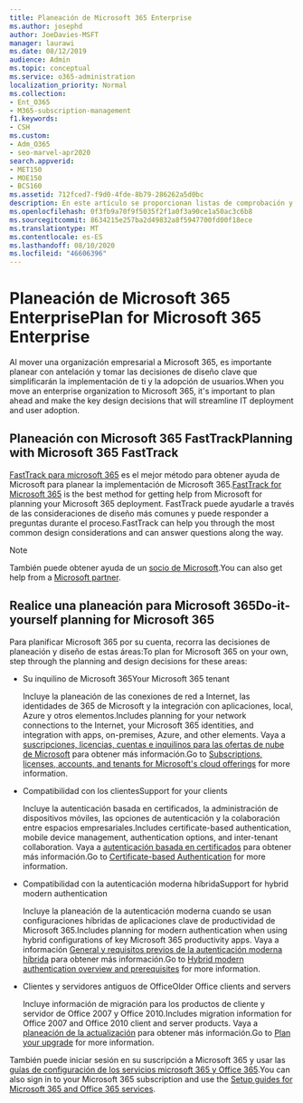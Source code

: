 ```yaml
---
title: Planeación de Microsoft 365 Enterprise
ms.author: josephd
author: JoeDavies-MSFT
manager: laurawi
ms.date: 08/12/2019
audience: Admin
ms.topic: conceptual
ms.service: o365-administration
localization_priority: Normal
ms.collection:
- Ent_O365
- M365-subscription-management
f1.keywords:
- CSH
ms.custom:
- Adm_O365
- seo-marvel-apr2020
search.appverid:
- MET150
- MOE150
- BCS160
ms.assetid: 712fced7-f9d0-4fde-8b79-286262a5d0bc
description: En este artículo se proporcionan listas de comprobación y otros recursos para planear la implementación de Microsoft 365 Enterprise.
ms.openlocfilehash: 0f3fb9a70f9f5035f2f1a0f3a90ce1a50ac3c6b8
ms.sourcegitcommit: 8634215e257ba2d49832a8f5947700fd00f18ece
ms.translationtype: MT
ms.contentlocale: es-ES
ms.lasthandoff: 08/10/2020
ms.locfileid: "46606396"
---
```

# <a name="plan-for-microsoft-365-enterprise"></a><span data-ttu-id="11f32-103">Planeación de Microsoft 365 Enterprise</span><span class="sxs-lookup"><span data-stu-id="11f32-103">Plan for Microsoft 365 Enterprise</span></span>

<span data-ttu-id="11f32-104">Al mover una organización empresarial a Microsoft 365, es importante planear con antelación y tomar las decisiones de diseño clave que simplificarán la implementación de ti y la adopción de usuarios.</span><span class="sxs-lookup"><span data-stu-id="11f32-104">When you move an enterprise organization to Microsoft 365, it's important to plan ahead and make the key design decisions that will streamline IT deployment and user adoption.</span></span> 

## <a name="planning-with-microsoft-365-fasttrack"></a><span data-ttu-id="11f32-105">Planeación con Microsoft 365 FastTrack</span><span class="sxs-lookup"><span data-stu-id="11f32-105">Planning with Microsoft 365 FastTrack</span></span>

<span data-ttu-id="11f32-106">[FastTrack para microsoft 365](https://www.microsoft.com/fasttrack/microsoft-365) es el mejor método para obtener ayuda de Microsoft para planear la implementación de Microsoft 365.</span><span class="sxs-lookup"><span data-stu-id="11f32-106">[FastTrack for Microsoft 365](https://www.microsoft.com/fasttrack/microsoft-365) is the best method for getting help from Microsoft for planning your Microsoft 365 deployment.</span></span> <span data-ttu-id="11f32-107">FastTrack puede ayudarle a través de las consideraciones de diseño más comunes y puede responder a preguntas durante el proceso.</span><span class="sxs-lookup"><span data-stu-id="11f32-107">FastTrack can help you through the most common design considerations and can answer questions along the way.</span></span> 

>[!Note]
><span data-ttu-id="11f32-108">También puede obtener ayuda de un [socio de Microsoft](https://www.microsoft.com/solution-providers/home).</span><span class="sxs-lookup"><span data-stu-id="11f32-108">You can also get help from a [Microsoft partner](https://www.microsoft.com/solution-providers/home).</span></span>
>

## <a name="do-it-yourself-planning-for-microsoft-365"></a><span data-ttu-id="11f32-109">Realice una planeación para Microsoft 365</span><span class="sxs-lookup"><span data-stu-id="11f32-109">Do-it-yourself planning for Microsoft 365</span></span>

<span data-ttu-id="11f32-110">Para planificar Microsoft 365 por su cuenta, recorra las decisiones de planeación y diseño de estas áreas:</span><span class="sxs-lookup"><span data-stu-id="11f32-110">To plan for Microsoft 365 on your own, step through the planning and design decisions for these areas:</span></span>

- <span data-ttu-id="11f32-111">Su inquilino de Microsoft 365</span><span class="sxs-lookup"><span data-stu-id="11f32-111">Your Microsoft 365 tenant</span></span>

  <span data-ttu-id="11f32-112">Incluye la planeación de las conexiones de red a Internet, las identidades de 365 de Microsoft y la integración con aplicaciones, local, Azure y otros elementos.</span><span class="sxs-lookup"><span data-stu-id="11f32-112">Includes planning for your network connections to the Internet, your Microsoft 365 identities, and integration with apps, on-premises, Azure, and other elements.</span></span> <span data-ttu-id="11f32-113">Vaya a [suscripciones, licencias, cuentas e inquilinos para las ofertas de nube de Microsoft](subscriptions-licenses-accounts-and-tenants-for-microsoft-cloud-offerings.md) para obtener más información.</span><span class="sxs-lookup"><span data-stu-id="11f32-113">Go to [Subscriptions, licenses, accounts, and tenants for Microsoft's cloud offerings](subscriptions-licenses-accounts-and-tenants-for-microsoft-cloud-offerings.md) for more information.</span></span>

- <span data-ttu-id="11f32-114">Compatibilidad con los clientes</span><span class="sxs-lookup"><span data-stu-id="11f32-114">Support for your clients</span></span>

  <span data-ttu-id="11f32-115">Incluye la autenticación basada en certificados, la administración de dispositivos móviles, las opciones de autenticación y la colaboración entre espacios empresariales.</span><span class="sxs-lookup"><span data-stu-id="11f32-115">Includes certificate-based authentication, mobile device management, authentication options, and inter-tenant collaboration.</span></span> <span data-ttu-id="11f32-116">Vaya a [autenticación basada en certificados](office-365-client-support-certificate-based-authentication.md) para obtener más información.</span><span class="sxs-lookup"><span data-stu-id="11f32-116">Go to [Certificate-based Authentication](office-365-client-support-certificate-based-authentication.md) for more information.</span></span>

- <span data-ttu-id="11f32-117">Compatibilidad con la autenticación moderna híbrida</span><span class="sxs-lookup"><span data-stu-id="11f32-117">Support for hybrid modern authentication</span></span>

  <span data-ttu-id="11f32-118">Incluye la planeación de la autenticación moderna cuando se usan configuraciones híbridas de aplicaciones clave de productividad de Microsoft 365.</span><span class="sxs-lookup"><span data-stu-id="11f32-118">Includes planning for modern authentication when using hybrid configurations of key Microsoft 365 productivity apps.</span></span> <span data-ttu-id="11f32-119">Vaya a información [General y requisitos previos de la autenticación moderna híbrida](hybrid-modern-auth-overview.md) para obtener más información.</span><span class="sxs-lookup"><span data-stu-id="11f32-119">Go to [Hybrid modern authentication overview and prerequisites](hybrid-modern-auth-overview.md) for more information.</span></span>

- <span data-ttu-id="11f32-120">Clientes y servidores antiguos de Office</span><span class="sxs-lookup"><span data-stu-id="11f32-120">Older Office clients and servers</span></span>

  <span data-ttu-id="11f32-121">Incluye información de migración para los productos de cliente y servidor de Office 2007 y Office 2010.</span><span class="sxs-lookup"><span data-stu-id="11f32-121">Includes migration information for Office 2007 and Office 2010 client and server products.</span></span> <span data-ttu-id="11f32-122">Vaya a [planeación de la actualización](plan-upgrade-previous-versions-office.md) para obtener más información.</span><span class="sxs-lookup"><span data-stu-id="11f32-122">Go to [Plan your upgrade](plan-upgrade-previous-versions-office.md) for more information.</span></span>

<span data-ttu-id="11f32-123">También puede iniciar sesión en su suscripción a Microsoft 365 y usar las [guías de configuración de los servicios microsoft 365 y Office 365](setup-guides-for-office-365.md).</span><span class="sxs-lookup"><span data-stu-id="11f32-123">You can also sign in to your Microsoft 365 subscription and use the [Setup guides for Microsoft 365 and Office 365 services](setup-guides-for-office-365.md).</span></span>

